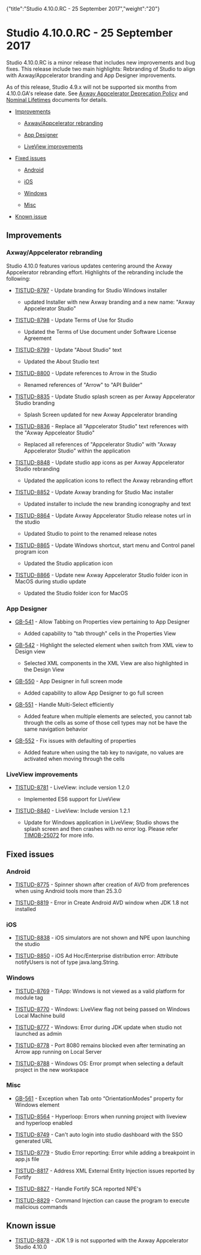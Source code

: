 {"title":"Studio 4.10.0.RC - 25 September 2017","weight":"20"} 

# Studio 4.10.0.RC - 25 September 2017

Studio 4.10.0.RC is a minor release that includes new improvements and bug fixes. This release include two main highlights: Rebranding of Studio to align with Axway/Appcelerator branding and App Designer improvements.

As of this release, Studio 4.9.x will not be supported six months from 4.10.0.GA's release date. See [Axway Appcelerator Deprecation Policy](/docs/appc/AMPLIFY_Appcelerator_Services_Overview/Axway_Appcelerator_Deprecation_Policy/) and [Nominal Lifetimes](/docs/appc/AMPLIFY_Appcelerator_Services_Overview/Axway_Appcelerator_Product_Lifecycle/#NominalLifetimes) documents for details.

*   [Improvements](#Improvements)
    
    *   [Axway/Appcelerator rebranding](#Axway/Appceleratorrebranding)
        
    *   [App Designer](#AppDesigner)
        
    *   [LiveView improvements](#LiveViewimprovements)
        
*   [Fixed issues](#Fixedissues)
    
    *   [Android](#Android)
        
    *   [iOS](#iOS)
        
    *   [Windows](#Windows)
        
    *   [Misc](#Misc)
        
*   [Known issue](#Knownissue)
    

## Improvements

### Axway/Appcelerator rebranding

Studio 4.10.0 features various updates centering around the Axway Appcelerator rebranding effort. Highlights of the rebranding include the following:

*   [TISTUD-8797](https://jira.appcelerator.org/browse/TISTUD-8797) - Update branding for Studio Windows installer
    
    *   updated Installer with new Axway branding and a new name: "Axway Appcelerator Studio"
        
*   [TISTUD-8798](https://jira.appcelerator.org/browse/TISTUD-8798) - Update Terms of Use for Studio
    
    *   Updated the Terms of Use document under Software License Agreement
        
*   [TISTUD-8799](https://jira.appcelerator.org/browse/TISTUD-8799) - Update "About Studio" text
    
    *   Updated the About Studio text
        
*   [TISTUD-8800](https://jira.appcelerator.org/browse/TISTUD-8800) - Update references to Arrow in the Studio
    
    *   Renamed references of "Arrow" to "API Builder"
        
*   [TISTUD-8835](https://jira.appcelerator.org/browse/TISTUD-8835) - Update Studio splash screen as per Axway Appcelerator Studio branding
    
    *   Splash Screen updated for new Axway Appcelerator branding
        
*   [TISTUD-8836](https://jira.appcelerator.org/browse/TISTUD-8836) - Replace all "Appcelerator Studio" text references with the "Axway Appceleator Studio"
    
    *   Replaced all references of "Appcelerator Studio" with "Axway Appcelerator Studio" within the application
        
*   [TISTUD-8848](https://jira.appcelerator.org/browse/TISTUD-8848) - Update studio app icons as per Axway Appcelerator Studio rebranding
    
    *   Updated the application icons to reflect the Axway rebranding effort
        
*   [TISTUD-8852](https://jira.appcelerator.org/browse/TISTUD-8852) - Update Axway branding for Studio Mac installer
    
    *   Updated installer to include the new branding iconography and text
        
*   [TISTUD-8864](https://jira.appcelerator.org/browse/TISTUD-8864) - Update Axway Appcelerator Studio release notes url in the studio
    
    *   Updated Studio to point to the renamed release notes
        
*   [TISTUD-8865](https://jira.appcelerator.org/browse/TISTUD-8865) - Update Windows shortcut, start menu and Control panel program icon
    
    *   Updated the Studio application icon
        
*   [TISTUD-8866](https://jira.appcelerator.org/browse/TISTUD-8866) - Update new Axway Appcelerator Studio folder icon in MacOS during studio update
    
    *   Updated the Studio folder icon for MacOS
        

### App Designer

*   [GB-541](https://jira.appcelerator.org/browse/GB-541) - Allow Tabbing on Properties view pertaining to App Designer
    
    *   Added capability to "tab through" cells in the Properties View
        
*   [GB-542](https://jira.appcelerator.org/browse/GB-542) - Highlight the selected element when switch from XML view to Design view
    
    *   Selected XML components in the XML View are also highlighted in the Design View
        
*   [GB-550](https://jira.appcelerator.org/browse/GB-550) - App Designer in full screen mode
    
    *   Added capability to allow App Designer to go full screen
        
*   [GB-551](https://jira.appcelerator.org/browse/GB-551) - Handle Multi-Select efficiently
    
    *   Added feature when multiple elements are selected, you cannot tab through the cells as some of those cell types may not be have the same navigation behavior
        
*   [GB-552](https://jira.appcelerator.org/browse/GB-552) - Fix issues with defaulting of properties
    
    *   Added feature when using the tab key to navigate, no values are activated when moving through the cells
        

### LiveView improvements

*   [TISTUD-8781](https://jira.appcelerator.org/browse/TISTUD-8781) - LiveView: include version 1.2.0
    
    *   Implemented ES6 support for LiveView
        
*   [TISTUD-8840](https://jira.appcelerator.org/browse/TISTUD-8840) - LiveView: Include version 1.2.1
    
    *   Update for Windows application in LiveView; Studio shows the splash screen and then crashes with no error log. Please refer [TIMOB-25072](https://jira.appcelerator.org/browse/TIMOB-25072) for more info.
        

## Fixed issues

### Android

*   [TISTUD-8775](https://jira.appcelerator.org/browse/TISTUD-8775) - Spinner shown after creation of AVD from preferences when using Android tools more than 25.3.0
    
*   [TISTUD-8819](https://jira.appcelerator.org/browse/TISTUD-8819) - Error in Create Android AVD window when JDK 1.8 not installed
    

### iOS

*   [TISTUD-8838](https://jira.appcelerator.org/browse/TISTUD-8838) - iOS simulators are not shown and NPE upon launching the studio
    
*   [TISTUD-8850](https://jira.appcelerator.org/browse/TISTUD-8850) - iOS Ad Hoc/Enterprise distribution error: Attribute notifyUsers is not of type java.lang.String.
    

### Windows

*   [TISTUD-8769](https://jira.appcelerator.org/browse/TISTUD-8769) - TiApp: Windows is not viewed as a valid platform for module tag
    
*   [TISTUD-8770](https://jira.appcelerator.org/browse/TISTUD-8770) - Windows: LiveView flag not being passed on Windows Local Machine build
    
*   [TISTUD-8777](https://jira.appcelerator.org/browse/TISTUD-8777) - Windows: Error during JDK update when studio not launched as admin
    
*   [TISTUD-8778](https://jira.appcelerator.org/browse/TISTUD-8778) - Port 8080 remains blocked even after terminating an Arrow app running on Local Server
    
*   [TISTUD-8788](https://jira.appcelerator.org/browse/TISTUD-8788) - Windows OS: Error prompt when selecting a default project in the new workspace
    

### Misc

*   [GB-561](https://jira.appcelerator.org/browse/GB-561) - Exception when Tab onto “OrientationModes” property for Windows element
    
*   [TISTUD-8564](https://jira.appcelerator.org/browse/TISTUD-8564) - Hyperloop: Errors when running project with liveview and hyperloop enabled
    
*   [TISTUD-8749](https://jira.appcelerator.org/browse/TISTUD-8749) - Can't auto login into studio dashboard with the SSO generated URL
    
*   [TISTUD-8779](https://jira.appcelerator.org/browse/TISTUD-8779) - Studio Error reporting: Error while adding a breakpoint in app.js file
    
*   [TISTUD-8817](https://jira.appcelerator.org/browse/TISTUD-8817) - Address XML External Entity Injection issues reported by Fortify
    
*   [TISTUD-8827](https://jira.appcelerator.org/browse/TISTUD-8827) - Handle Fortify SCA reported NPE's
    
*   [TISTUD-8829](https://jira.appcelerator.org/browse/TISTUD-8829) - Command Injection can cause the program to execute malicious commands
    

## Known issue

*   [TISTUD-8878](https://jira.appcelerator.org/browse/TISTUD-8878) - JDK 1.9 is not supported with the Axway Appcelerator Studio 4.10.0